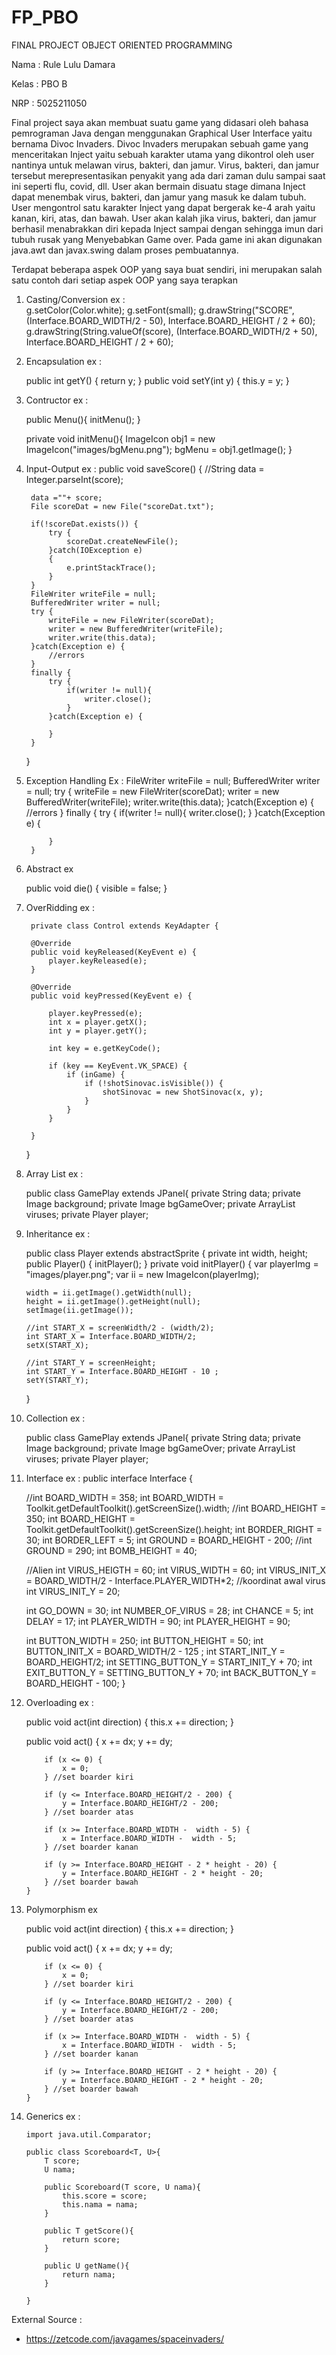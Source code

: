 # FP_PBO

FINAL PROJECT OBJECT ORIENTED PROGRAMMING

Nama : Rule Lulu Damara

Kelas : PBO B

NRP : 5025211050

Final project saya akan membuat suatu game yang didasari oleh bahasa pemrograman Java dengan menggunakan Graphical User Interface yaitu bernama Divoc Invaders. Divoc Invaders merupakan sebuah game yang menceritakan Inject yaitu sebuah karakter utama yang dikontrol oleh user nantinya untuk melawan virus, bakteri, dan jamur. Virus, bakteri, dan jamur tersebut merepresentasikan penyakit yang ada dari zaman dulu sampai saat ini seperti flu, covid, dll. User akan bermain disuatu stage dimana Inject dapat menembak virus, bakteri, dan jamur yang masuk ke dalam tubuh. User mengontrol satu karakter Inject yang dapat bergerak ke-4 arah yaitu kanan, kiri, atas, dan bawah. User akan kalah jika virus, bakteri, dan jamur berhasil menabrakkan diri kepada Inject sampai dengan sehingga imun dari tubuh rusak yang Menyebabkan Game over. Pada game ini akan digunakan java.awt dan javax.swing dalam proses pembuatannya.

Terdapat beberapa aspek OOP yang saya buat sendiri, ini merupakan salah satu contoh dari setiap aspek OOP yang saya terapkan

1. Casting/Conversion
ex :    
        g.setColor(Color.white);
        g.setFont(small);
        g.drawString("SCORE", (Interface.BOARD_WIDTH/2 - 50),
                Interface.BOARD_HEIGHT / 2 + 60);
        g.drawString(String.valueOf(score), (Interface.BOARD_WIDTH/2 + 50),
                Interface.BOARD_HEIGHT / 2 + 60);

2. Encapsulation
ex : 

    public int getY() {
        return y;
    }
    public void setY(int y) {
        this.y = y;
    }

3. Contructor 
ex :

    public Menu(){
        initMenu();
    }

    private void initMenu(){
        ImageIcon obj1 = new ImageIcon("images/bgMenu.png");
        bgMenu = obj1.getImage();
    }
4. Input-Output
ex :
        public void saveScore() {
        //String data = Integer.parseInt(score);

        data =""+ score;
        File scoreDat = new File("scoreDat.txt");

        if(!scoreDat.exists()) {
            try {
                scoreDat.createNewFile();
            }catch(IOException e)
            {
                e.printStackTrace();
            }
        }
        FileWriter writeFile = null;
        BufferedWriter writer = null;
        try {
            writeFile = new FileWriter(scoreDat);
            writer = new BufferedWriter(writeFile);
            writer.write(this.data);
        }catch(Exception e) {
            //errors
        }
        finally {
            try {
                if(writer != null){
                    writer.close();
                }
            }catch(Exception e) {

            }
        }
    }

5. Exception Handling
Ex :
        FileWriter writeFile = null;
        BufferedWriter writer = null;
        try {
            writeFile = new FileWriter(scoreDat);
            writer = new BufferedWriter(writeFile);
            writer.write(this.data);
        }catch(Exception e) {
            //errors
        }
        finally {
            try {
                if(writer != null){
                    writer.close();
                }
            }catch(Exception e) {

            }
        }

6. Abstract
ex 

    public void die() {
        visible = false;
    }

7. OverRidding
ex :

        private class Control extends KeyAdapter {

        @Override
        public void keyReleased(KeyEvent e) {
            player.keyReleased(e);
        }

        @Override
        public void keyPressed(KeyEvent e) {

            player.keyPressed(e);
            int x = player.getX();
            int y = player.getY();

            int key = e.getKeyCode();

            if (key == KeyEvent.VK_SPACE) {
                if (inGame) {
                    if (!shotSinovac.isVisible()) {
                        shotSinovac = new ShotSinovac(x, y);
                    }
                }
            }

        }
    }

8. Array List
ex :

    public class GamePlay extends JPanel{
    private String data;
    private Image background;
    private Image bgGameOver;
    private ArrayList<Virus> viruses;
    private Player player;

9.  Inheritance
ex :

    public class Player extends abstractSprite {
    private int width, height;
    public Player() {
        initPlayer();
    }
    private void initPlayer() {
        var playerImg = "images/player.png";
        var ii = new ImageIcon(playerImg);

        width = ii.getImage().getWidth(null);
        height = ii.getImage().getHeight(null);
        setImage(ii.getImage());

        //int START_X = screenWidth/2 - (width/2);
        int START_X = Interface.BOARD_WIDTH/2;
        setX(START_X);

        //int START_Y = screenHeight;
        int START_Y = Interface.BOARD_HEIGHT - 10 ;
        setY(START_Y);
    }

10. Collection
ex : 

    public class GamePlay extends JPanel{
    private String data;
    private Image background;
    private Image bgGameOver;
    private ArrayList<Virus> viruses;
    private Player player;

11. Interface
ex :
    public interface Interface {

    //int BOARD_WIDTH = 358;
    int BOARD_WIDTH = Toolkit.getDefaultToolkit().getScreenSize().width;
    //int BOARD_HEIGHT = 350;
    int BOARD_HEIGHT = Toolkit.getDefaultToolkit().getScreenSize().height;
    int BORDER_RIGHT = 30;
    int BORDER_LEFT = 5;
    int GROUND = BOARD_HEIGHT - 200;
    //int GROUND = 290;
    int BOMB_HEIGHT = 40;


    //Alien
    int VIRUS_HEIGTH = 60;
    int VIRUS_WIDTH = 60;
    int VIRUS_INIT_X = BOARD_WIDTH/2 - Interface.PLAYER_WIDTH*2; //koordinat awal virus
    int VIRUS_INIT_Y = 20;

    int GO_DOWN = 30;
    int NUMBER_OF_VIRUS = 28;
    int CHANCE = 5;
    int DELAY = 17;
    int PLAYER_WIDTH = 90;
    int PLAYER_HEIGHT = 90;

    int BUTTON_WIDTH = 250;
    int BUTTON_HEIGHT = 50;
    int BUTTON_INIT_X = BOARD_WIDTH/2 - 125 ;
    int START_INIT_Y = BOARD_HEIGHT/2;
    int SETTING_BUTTON_Y = START_INIT_Y +  70;
    int EXIT_BUTTON_Y = SETTING_BUTTON_Y + 70;
    int BACK_BUTTON_Y = BOARD_HEIGHT - 100;
}

12. Overloading
ex :


    public void act(int direction) {
            this.x += direction;
        }

    public void act() {
            x += dx;
            y += dy;

            if (x <= 0) {
                x = 0;
            } //set boarder kiri

            if (y <= Interface.BOARD_HEIGHT/2 - 200) {
                y = Interface.BOARD_HEIGHT/2 - 200;
            } //set boarder atas

            if (x >= Interface.BOARD_WIDTH -  width - 5) {
                x = Interface.BOARD_WIDTH -  width - 5;
            } //set boarder kanan

            if (y >= Interface.BOARD_HEIGHT - 2 * height - 20) {
                y = Interface.BOARD_HEIGHT - 2 * height - 20;
            } //set boarder bawah
        }

13. Polymorphism
ex 


    public void act(int direction) {
            this.x += direction;
        }

    public void act() {
            x += dx;
            y += dy;

            if (x <= 0) {
                x = 0;
            } //set boarder kiri

            if (y <= Interface.BOARD_HEIGHT/2 - 200) {
                y = Interface.BOARD_HEIGHT/2 - 200;
            } //set boarder atas

            if (x >= Interface.BOARD_WIDTH -  width - 5) {
                x = Interface.BOARD_WIDTH -  width - 5;
            } //set boarder kanan

            if (y >= Interface.BOARD_HEIGHT - 2 * height - 20) {
                y = Interface.BOARD_HEIGHT - 2 * height - 20;
            } //set boarder bawah
        }
        
14. Generics
ex :

        import java.util.Comparator;

        public class Scoreboard<T, U>{
            T score;
            U nama;

            public Scoreboard(T score, U nama){
                this.score = score;
                this.nama = nama;
            }

            public T getScore(){
                return score;
            }

            public U getName(){
                return nama;
            }

        }

External Source :

- https://zetcode.com/javagames/spaceinvaders/

